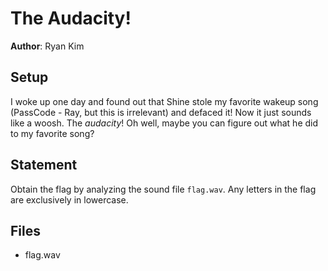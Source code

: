 # The Audacity!

**Author**: Ryan Kim

## Setup
I woke up one day and found out that Shine stole my favorite wakeup song (PassCode - Ray, but this is irrelevant) and defaced it! Now it just sounds like a woosh. The *audacity*! Oh well, maybe you can figure out what he did to my favorite song?

## Statement
Obtain the flag by analyzing the sound file `flag.wav`. Any letters in the flag are exclusively in lowercase.

## Files
- flag.wav